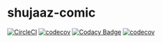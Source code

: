 # shujaaz-comic

[![CircleCI](https://circleci.com/gh/salma-nyagaka/shujaaz-comic.svg?style=svg&circle-token=4134ce23d56f8512d56b50033c196f5d57d8fe20)](https://circleci.com/gh/salma-nyagaka/shujaaz-comic)
[![codecov](https://codecov.io/gh/salma-nyagaka/shujaaz-comic/branch/develop/graph.svg?token=e5f89367-ca48-4787-9079-2239f1469c0b)](https://codecov.io/gh/salma-nyagaka/shujaaz-comic)
[![Codacy Badge](https://api.codacy.com/project/badge/Grade/dafc1335f12b4bf8991a87454769b45a)](https://www.codacy.com?utm_source=github.com&amp;utm_medium=referral&amp;utm_content=mashafrancis/guacamole-be&amp;utm_campaign=Badge_Grade)
[![codecov](https://codecov.io/gh/mashafrancis/guacamole-be/branch/develop/graph/badge.svg?token=xKX8eaKMIW)](https://codecov.io/gh/mashafrancis/guacamole-be)
